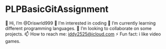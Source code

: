 # PLPBasicGitAssignment
👋 Hi, I’m @Driswrld999 
👀 I’m interested in coding 
🌱 I’m currently learning different programming languages. 
💞️ I’m looking to collaborate on some projects. 
📫 How to reach me: iddy2525@icloud.com 
⚡ Fun fact: i like video games.
